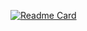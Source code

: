 [![Readme Card](https://github-readme-stats.vercel.app/api/pin/?username=howardtep&repo=howardtep)](https://github.com/howardtep/howardtep)
